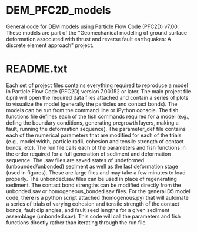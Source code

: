 # DEM_PFC2D_models
General code for DEM models using Particle Flow Code (PFC2D) v7.00. These models are part of the "Geomechanical modeling of ground surface deformation associated with thrust and reverse fault earthquakes: A discrete element approach" project. 

# README.txt
Each set of project files contains everything required to reproduce a model in Particle Flow Code (PFC2D) version 7.00.152 or later. 
The main project file (.prj) will open the required data files attached and contain a series of plots to visualize the model (generally the particles and contact bonds). The models can be run from the command line or iPython console. 
The fish functions file defines each of the fish commands required for a model (e.g., defing the boundary conditions, generating pregrowth layers, making a fault, running the deformation sequence). 
The parameter_def file contains each of the numerical parameters that are modified for each of the trials (e.g., model width, particle radii, cohesion and tensile strength of contact bonds, etc). 
The run file calls each of the parameters and fish functions in the order required for a full generation of sediment and deformation sequence. 
The .sav files are saved states of undeformed (unbounded/unbonded) sediment as well as the last deformation stage (used in figures). These are large files and may take a few minutes to load properly. The unbonded.sav files can be used in place of regenerating sediment. The contact bond strengths can be modified directly from the unbonded.sav or homogeneous_bonded.sav files. 
For the general D5 model code, there is a python script attached (homogenous.py) that will automate a series of trials of varying cohesion and tensile strength of the contact bonds, fault dip angles, and fault seed lengths for a given sediment assemblage (unbonded.sav). This code will call the parameters and fish functions directly rather than iterating through the run file. 
